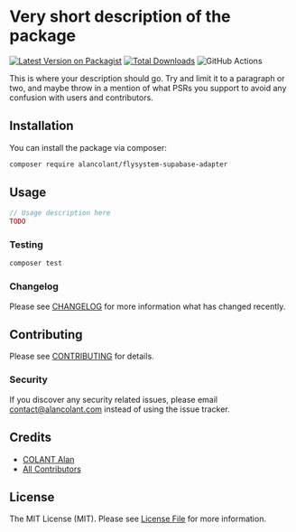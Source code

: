 # Very short description of the package

[![Latest Version on Packagist](https://img.shields.io/packagist/v/alancolant/flysystem-supabase-adapter.svg?style=flat-square)](https://packagist.org/packages/alancolant/laravel-boostedemail)
[![Total Downloads](https://img.shields.io/packagist/dt/alancolant/laravel-boostedemail.svg?style=flat-square)](https://packagist.org/packages/alancolant/flysystem-supabase-adapter)
![GitHub Actions](https://github.com/alancolant/flysystem-supabase-adapter/actions/workflows/main.yml/badge.svg)

This is where your description should go. Try and limit it to a paragraph or two, and maybe throw in a mention of what PSRs you support to avoid any confusion with users and contributors.

## Installation

You can install the package via composer:

```bash
composer require alancolant/flysystem-supabase-adapter
```

## Usage

```php
// Usage description here
TODO
```

### Testing

```bash
composer test
```

### Changelog

Please see [CHANGELOG](CHANGELOG.md) for more information what has changed recently.

## Contributing

Please see [CONTRIBUTING](CONTRIBUTING.md) for details.

### Security

If you discover any security related issues, please email contact@alancolant.com instead of using the issue tracker.

## Credits

-   [COLANT Alan](https://github.com/alancolant)
-   [All Contributors](../../contributors)

## License

The MIT License (MIT). Please see [License File](LICENSE.md) for more information.
